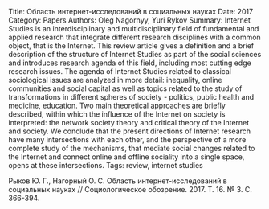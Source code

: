 Title: Область интернет-исследований в социальных науках
Date: 2017
Category: Papers
Authors: Oleg Nagornyy, Yuri Rykov
Summary: Internet Studies is an interdisciplinary and multidisciplinary field of fundamental and applied research that integrate different research disciplines with a common object, that is the Internet. This review article gives a definition and a brief description of the structure of Internet Studies as part of the social sciences and introduces research agenda of this field, including most cutting edge research issues. The agenda of Internet Studies related to classical sociological issues are analyzed in more detail: inequality, online communities and social capital as well as topics related to the study of transformations in different spheres of society - politics, public health and medicine, education. Two main theoretical approaches are briefly described, within which the influence of the Internet on society is interpreted: the network society theory and critical theory of the Internet and society. We conclude that the present directions of Internet research have many intersections with each other, and the perspective of a more complete study of the mechanisms, that mediate social changes related to the Internet and connect online and offline sociality into a single space, opens at these intersections.
Tags: review, internet studies

Рыков Ю. Г., Нагорный О. С. Область интернет-исследований в социальных науках // Социологическое обозрение. 2017. Т. 16. № 3. С. 366-394.